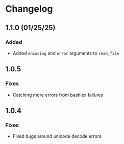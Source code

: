 # Changelog

## 1.1.0 (01/25/25)

### Added

* Added `encoding` and `error` arguments to `read_file`

## 1.0.5

### Fixes

* Catching more errors from bashlex failures

## 1.0.4

### Fixes

* Fixed bugs around unicode decode errors
